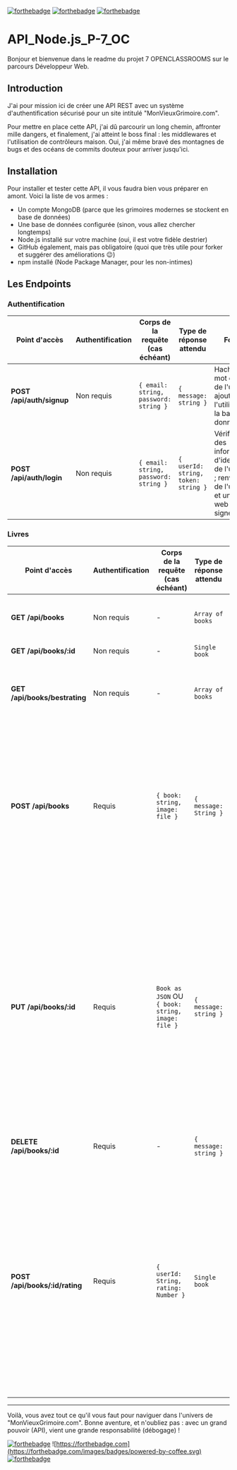 [![forthebadge](https://forthebadge.com/images/badges/license-mit.svg)](https://forthebadge.com) [![forthebadge](https://forthebadge.com/images/badges/made-with-javascript.svg)](https://forthebadge.com) [![forthebadge](https://forthebadge.com/images/badges/its-not-a-lie-if-you-believe-it.svg)](https://forthebadge.com)

# API_Node.js_P-7_OC

Bonjour et bienvenue dans le readme du projet 7 OPENCLASSROOMS sur le parcours Développeur Web.

## Introduction

J'ai pour mission ici de créer une API REST avec un système d'authentification sécurisé pour un site intitulé "MonVieuxGrimoire.com". 

Pour mettre en place cette API, j'ai dû parcourir un long chemin, affronter mille dangers, et finalement, j'ai atteint le boss final : les middlewares et l'utilisation de contrôleurs maison. Oui, j'ai même bravé des montagnes de bugs et des océans de commits douteux pour arriver jusqu'ici.

## Installation

Pour installer et tester cette API, il vous faudra bien vous préparer en amont. Voici la liste de vos armes :

- Un compte MongoDB (parce que les grimoires modernes se stockent en base de données)
- Une base de données configurée (sinon, vous allez chercher longtemps)
- Node.js installé sur votre machine (oui, il est votre fidèle destrier)
- GitHub également, mais pas obligatoire (quoi que très utile pour forker et suggérer des améliorations :wink:)
- npm installé (Node Package Manager, pour les non-intimes)

## Les Endpoints

### Authentification

| Point d'accès           | Authentification | Corps de la requête (cas échéant)               | Type de réponse attendu            | Fonction                                                                                                 |
|-------------------------|------------------|-------------------------------------------------|------------------------------------|----------------------------------------------------------------------------------------------------------|
| **POST /api/auth/signup** | Non requis       | `{ email: string, password: string }`            | `{ message: string }`              | Hachage du mot de passe de l'utilisateur, ajout de l'utilisateur à la base de données.                   |
| **POST /api/auth/login**  | Non requis       | `{ email: string, password: string }`            | `{ userId: string, token: string }`| Vérification des informations d'identification de l'utilisateur ; renvoie l’_id de l'utilisateur et un token web JSON signé. |

### Livres

| Point d'accès                   | Authentification | Corps de la requête (cas échéant)               | Type de réponse attendu            | Fonction                                                                                                 |
|---------------------------------|------------------|-------------------------------------------------|------------------------------------|----------------------------------------------------------------------------------------------------------|
| **GET /api/books**              | Non requis       | -                                               | `Array of books`                   | Renvoie un tableau de tous les livres de la base de données.                                             |
| **GET /api/books/:id**          | Non requis       | -                                               | `Single book`                      | Renvoie le livre avec l’_id fourni.                                                                      |
| **GET /api/books/bestrating**   | Non requis       | -                                               | `Array of books`                   | Renvoie un tableau des 3 livres de la base de données ayant la meilleure note moyenne.                   |
| **POST /api/books**             | Requis           | `{ book: string, image: file }`                 | `{ message: String }`              | Capture et enregistre l'image, analyse le livre transformé en chaîne de caractères, et l'enregistre dans la base de données en définissant correctement son ImageUrl. Initialise la note moyenne du livre à 0 et le rating avec un tableau vide. |
| **PUT /api/books/:id**          | Requis           | `Book as JSON` OU `{ book: string, image: file }`| `{ message: string }`              | Met à jour le livre avec l'_id fourni. Si une image est téléchargée, elle est capturée, et l’ImageUrl du livre est mise à jour. Si aucun fichier n'est fourni, les informations sur le livre se trouvent directement dans le corps de la requête (`req.body.title`, `req.body.author`, etc.). Si un fichier est fourni, le livre transformé en chaîne de caractères se trouve dans `req.body.book`. |
| **DELETE /api/books/:id**       | Requis           | -                                               | `{ message: string }`              | Supprime le livre avec l'_id fourni ainsi que l’image associée.                                           |
| **POST /api/books/:id/rating**  | Requis           | `{ userId: String, rating: Number }`            | `Single book`                      | Définit la note pour le user ID fourni. La note doit être comprise entre 0 et 5. L'ID de l'utilisateur et la note doivent être ajoutés au tableau "rating" afin de ne pas laisser un utilisateur noter deux fois le même livre. Il n’est pas possible de modifier une note. La note moyenne "averageRating" doit être tenue à jour, et le livre renvoyé en réponse de la requête. |
---

Voilà, vous avez tout ce qu'il vous faut pour naviguer dans l'univers de "MonVieuxGrimoire.com". Bonne aventure, et n'oubliez pas : avec un grand pouvoir (API), vient une grande responsabilité (débogage) !

[![forthebadge](https://forthebadge.com/images/badges/makes-people-smile.svg)](https://forthebadge.com) ![https://forthebadge.com](https://forthebadge.com/images/badges/powered-by-coffee.svg) [![forthebadge](https://forthebadge.com/images/badges/certified-cousin-terio.svg)](https://forthebadge.com)
